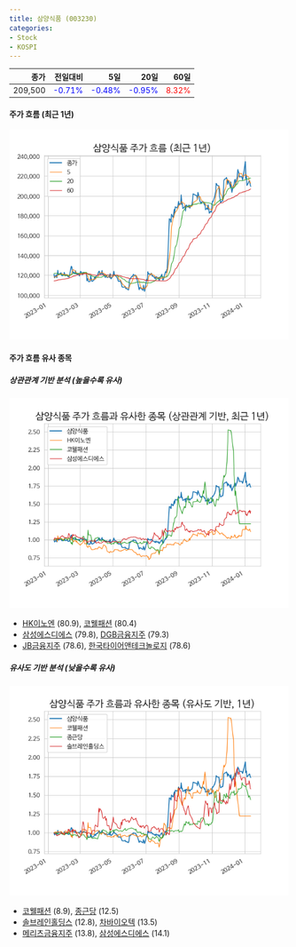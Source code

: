 ```yaml
---
title: 삼양식품 (003230)
categories:
- Stock
- KOSPI
---
```


|종가|전일대비|5일|20일|60일|
|---:|-------:|--:|---:|---:|
|209,500|<span style="color: blue">-0.71%</span>|<span style="color: blue">-0.48%</span>|<span style="color: blue">-0.95%</span>|<span style="color: red">8.32%</span>|

<!-- more -->


#### 주가 흐름 (최근 1년)
![003230](/assets/images/stock/003230.png)


#### 주가 흐름 유사 종목


##### 상관관계 기반 분석 (높을수록 유사)
![003230](/assets/images/stock/003230_corr.png)
- [HK이노엔](/195940/) (80.9), [코웰패션](/033290/) (80.4)
- [삼성에스디에스](/018260/) (79.8), [DGB금융지주](/139130/) (79.3)
- [JB금융지주](/175330/) (78.6), [한국타이어앤테크놀로지](/161390/) (78.6)


##### 유사도 기반 분석 (낮을수록 유사)	
![003230](/assets/images/stock/003230_sim.png)
- [코웰패션](/033290/) (8.9), [종근당](/185750/) (12.5)
- [솔브레인홀딩스](/036830/) (12.8), [차바이오텍](/085660/) (13.5)
- [메리츠금융지주](/138040/) (13.8), [삼성에스디에스](/018260/) (14.1)